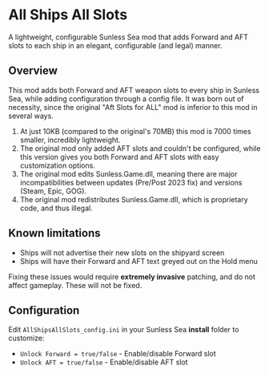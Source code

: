 # All Ships All Slots

A lightweight, configurable Sunless Sea mod that adds Forward and AFT slots to each ship in an elegant, configurable (and legal) manner.

## Overview

This mod adds both Forward and AFT weapon slots to every ship in Sunless Sea, while adding configuration through a config file. It was born out of necessity, since the original "Aft Slots for ALL" mod is inferior to this mod in several ways.

1. At just 10KB (compared to the original's 70MB) this mod is 7000 times smaller,  incredibly lightweight.
2. The original mod only added AFT slots and couldn't be configured, while this version gives you both Forward and AFT slots with easy customization options.
3. The original mod edits Sunless.Game.dll, meaning there are major incompatibilities between updates (Pre/Post 2023 fix) and versions (Steam, Epic, GOG).
4. The original mod redistributes Sunless.Game.dll, which is proprietary code, and thus illegal.

## Known limitations

- Ships will not advertise their new slots on the shipyard screen
- Ships will have their Forward and AFT text greyed out on the Hold menu

Fixing these issues would require **extremely invasive** patching, and do not affect gameplay. These will not be fixed.

## Configuration

Edit `AllShipsAllSlots_config.ini` in your Sunless Sea **install** folder to customize:

- `Unlock Forward = true/false` - Enable/disable Forward slot
- `Unlock AFT = true/false` - Enable/disable AFT slot
